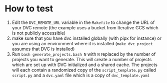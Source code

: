 # How to test

1. Edit the `DVC_REMOTE_URL` variable in the `Makefile` to change the URL of your DVC remote (the example uses a bucket from Iterative GCS which is not publicly accessible)
1. make sure that you have dvc installed globally (with pipx for instance) or you are using an environment where it is installed (`make dvc_project` assumes that DVC is installed)
1. Run `bash generate_projects.bash N` with `N` replaced by the number of projects you want to generate. This will create a number of projects which are set up with DVC initialized and a shared cache. The projects will each contain a randomized copy of the `script_template.py` called `script.py` and a `dvc.yaml` file which is a copy of `dvc_template.yaml`

